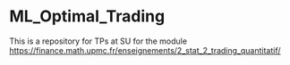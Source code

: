 # ML_Optimal_Trading

This is a repository for TPs at SU for the module https://finance.math.upmc.fr/enseignements/2_stat_2_trading_quantitatif/
